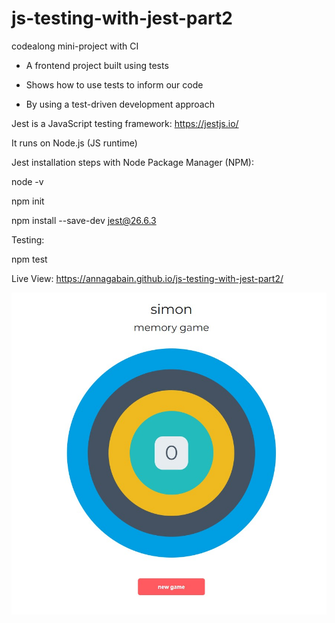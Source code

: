 # js-testing-with-jest-part2
codealong mini-project with CI

- A frontend project built using tests

- Shows how to use tests to inform our code

- By using a test-driven development approach


Jest is a JavaScript testing framework: https://jestjs.io/

It runs on Node.js (JS runtime)

Jest installation steps with Node Package Manager (NPM):

node -v

npm init

npm install --save-dev jest@26.6.3

Testing:

npm test


Live View: https://annagabain.github.io/js-testing-with-jest-part2/


<img width="719" alt="image" src="sources/Screenshot 2022-11-17 121314.jpg">